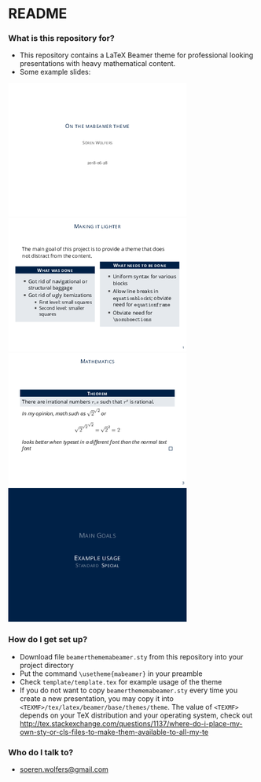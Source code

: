 # README #

### What is this repository for? ###

* This repository contains a LaTeX Beamer theme for professional looking presentations with heavy mathematical content.  
* Some example slides:

![ExampleSlide1](template/template-0.png)![ExampleSlide1](template/template-3.png)![ExampleSlide2](template/template-6.png)![ExampleSlide3](template/template-15.png)

### How do I get set up? ###

* Download file `beamerthememabeamer.sty` from this repository into your project directory
* Put the command `\usetheme{mabeamer}` in your preamble
* Check `template/template.tex` for example usage of the theme
* If you do not want to copy `beamerthememabeamer.sty` every time you create a new presentation, you may copy it into `<TEXMF>/tex/latex/beamer/base/themes/theme`. The value of `<TEXMF>` depends on your TeX distribution and your operating system, check out http://tex.stackexchange.com/questions/1137/where-do-i-place-my-own-sty-or-cls-files-to-make-them-available-to-all-my-te

### Who do I talk to? ###

* soeren.wolfers@gmail.com

